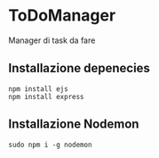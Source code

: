 # ToDoManager

Manager di task da fare

## Installazione depenecies

```
npm install ejs
npm install express
```

## Installazione Nodemon
```
sudo npm i -g nodemon
```
